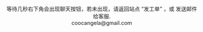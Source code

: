 <center>等待几秒右下角会出现聊天按钮，若未出现，请返回站点 “发工单” ，或 发送邮件给客服.</center>
<center>coocangela@gmail.com</center>

<Support />